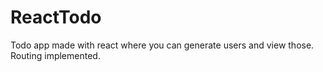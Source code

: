 # ReactTodo
Todo app made with react where you can generate users and view those. Routing implemented.
